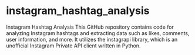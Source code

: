 # instagram_hashtag_analysis
Instagram Hashtag Analysis This GitHub repository contains code for analyzing Instagram hashtags and extracting data such as likes, comments, user information, and more. It utilizes the instagrapi library, which is an unofficial Instagram Private API client written in Python.
